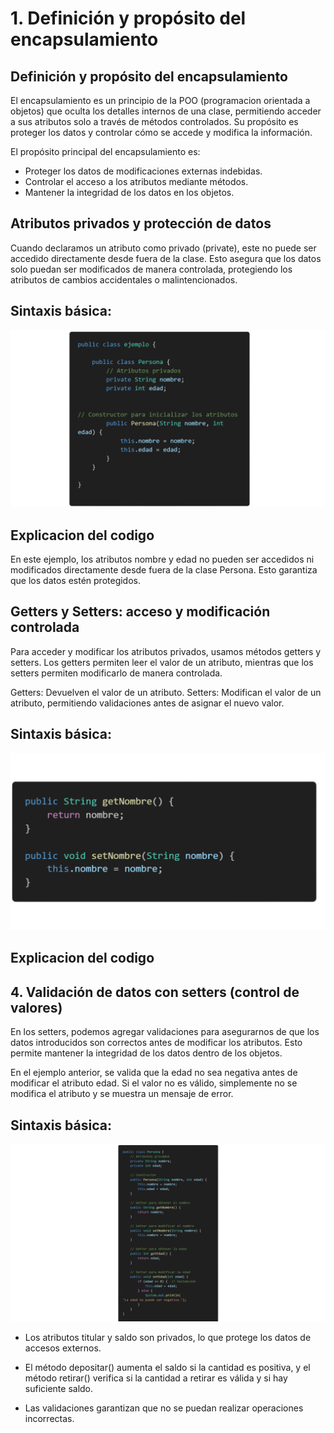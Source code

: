 # **1. Definición y propósito del encapsulamiento**

## **Definición y propósito del encapsulamiento**

El encapsulamiento es un principio de la POO (programacion orientada a objetos) que oculta los detalles internos de una clase, permitiendo acceder a sus atributos solo a través de métodos controlados. Su propósito es proteger los datos y controlar cómo se accede y modifica la información.

El propósito principal del encapsulamiento es:

* Proteger los datos de modificaciones externas indebidas.
* Controlar el acceso a los atributos mediante métodos.
* Mantener la integridad de los datos en los objetos.



## **Atributos privados y protección de datos**

Cuando declaramos un atributo como privado (private), este no puede ser accedido directamente desde fuera de la clase. Esto asegura que los datos solo puedan ser modificados de manera controlada, protegiendo los atributos de cambios accidentales o malintencionados.

## **Sintaxis básica:**

![Codigo](/Apuntes/Imagenes/Encapsulamiento1.png)


## **Explicacion del codigo**

En este ejemplo, los atributos nombre y edad no pueden ser accedidos ni modificados directamente desde fuera de la clase Persona. Esto garantiza que los datos estén protegidos.



## **Getters y Setters: acceso y modificación controlada**

Para acceder y modificar los atributos privados, usamos métodos getters y setters. Los getters permiten leer el valor de un atributo, mientras que los setters permiten modificarlo de manera controlada.

Getters: Devuelven el valor de un atributo.
Setters: Modifican el valor de un atributo, permitiendo validaciones antes de asignar el nuevo valor.


## **Sintaxis básica:**

![Codigo](/Apuntes/Imagenes/Encapsulamienta2.png)


## **Explicacion del codigo**



## **4. Validación de datos con setters (control de valores)**

En los setters, podemos agregar validaciones para asegurarnos de que los datos introducidos son correctos antes de modificar los atributos. Esto permite mantener la integridad de los datos dentro de los objetos.

En el ejemplo anterior, se valida que la edad no sea negativa antes de modificar el atributo edad. Si el valor no es válido, simplemente no se modifica el atributo y se muestra un mensaje de error.




## **Sintaxis básica:**

![Codigo](/Apuntes/Imagenes/Encapsulamiento3.png)



* Los atributos titular y saldo son privados, lo que protege los datos de accesos externos.

* El método depositar() aumenta el saldo si la cantidad es positiva, y el método retirar() verifica si la cantidad a retirar es válida y si hay suficiente saldo.

* Las validaciones garantizan que no se puedan realizar operaciones incorrectas.


